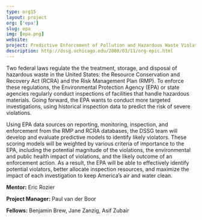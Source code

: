 ```yaml
---
type: org15
layout: project
org: ['epa']
slug: epa
img: [epa.png]
website: 
project: Predictive Enforcement of Pollution and Hazardous Waste Violations
description: http://dssg.uchicago.edu/2000/03/11/org-epic.html
---
```


<p>Two federal laws regulate the the treatment, storage, and disposal of hazardous waste in the United States: the Resource Conservation and Recovery Act (RCRA) and the Risk Management Plan (RMP). To enforce these regulations, the Environmental Protection Agency (EPA) or state agencies regularly conduct inspections of facilities that handle hazardous materials. Going forward, the EPA wants to conduct more targeted investigations, using historical inspection data to predict the risk of severe violations.</p>

<p>Using EPA data sources on reporting, monitoring, inspection, and enforcement from the RMP and RCRA databases, the DSSG team will develop and evaluate predictive models to identify likely violators. These scoring models will be weighted by various criteria of importance to the EPA, including the potential magnitude of the violations, the environmental and public health impact of violations, and the likely outcome of an enforcement action. As a result, the EPA will be able to effectively identify potential violators, better allocate inspection resources, and maximize the impact of each investigation to keep America’s air and water clean.</p>
 

<p><b>Mentor:</b> Eric Rozier

<p><b>Project Manager:</b> Paul van der Boor

<p><b>Fellows:</b> Benjamin Brew, Jane Zanzig, Asif Zubair
